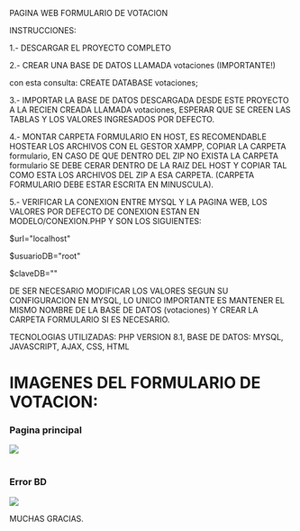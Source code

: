 PAGINA WEB FORMULARIO DE VOTACION

INSTRUCCIONES:

1.- DESCARGAR EL PROYECTO COMPLETO

2.- CREAR UNA BASE DE DATOS LLAMADA votaciones (IMPORTANTE!)

con esta consulta: CREATE DATABASE votaciones;

3.- IMPORTAR LA BASE DE DATOS DESCARGADA DESDE ESTE PROYECTO A LA RECIEN CREADA LLAMADA votaciones, ESPERAR QUE SE CREEN LAS TABLAS Y LOS VALORES INGRESADOS POR DEFECTO.

4.- MONTAR CARPETA FORMULARIO EN HOST, ES RECOMENDABLE HOSTEAR LOS ARCHIVOS CON EL GESTOR XAMPP, COPIAR LA CARPETA formulario,
EN CASO DE QUE DENTRO DEL ZIP NO EXISTA LA CARPETA formulario SE DEBE CERAR DENTRO DE LA RAIZ DEL HOST Y COPIAR TAL COMO ESTA LOS ARCHIVOS DEL ZIP A ESA CARPETA.
(CARPETA FORMULARIO DEBE ESTAR ESCRITA EN MINUSCULA).

5.- VERIFICAR LA CONEXION ENTRE MYSQL Y LA PAGINA WEB, LOS VALORES POR DEFECTO DE CONEXION ESTAN EN MODELO/CONEXION.PHP Y SON LOS SIGUIENTES:

$url="localhost"

$usuarioDB="root"

$claveDB=""



DE SER NECESARIO MODIFICAR LOS VALORES SEGUN SU CONFIGURACION EN MYSQL, LO UNICO IMPORTANTE ES MANTENER EL MISMO NOMBRE DE LA BASE DE DATOS (votaciones) Y CREAR LA CARPETA FORMULARIO SI ES NECESARIO.

TECNOLOGIAS UTILIZADAS:
PHP VERSION 8.1, BASE DE DATOS: MYSQL, JAVASCRIPT, AJAX, CSS, HTML



<h1>IMAGENES DEL FORMULARIO DE VOTACION: </h1>
<h3>Pagina principal</h3>
<img src="https://github.com/user-attachments/assets/8721ee02-b650-4318-89f3-fbc346c26bd0">
<br>
<br>
<h3>Error BD</h3>
<img src="https://github.com/user-attachments/assets/521af91c-a1f0-45c4-a0bd-9fe8cf4e1ab3">




MUCHAS GRACIAS.
